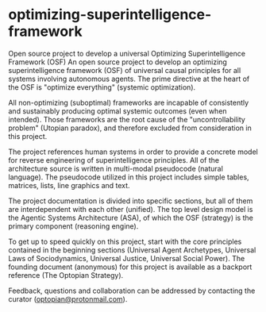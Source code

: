 # optimizing-superintelligence-framework
Open source project to develop a universal Optimizing Superintelligence Framework (OSF)
An open source project to develop an optimizing superintelligence framework (OSF) of universal causal principles for all systems involving autonomous agents. The prime directive at the heart of the OSF is "optimize everything" (systemic optimization).

All non-optimizing (suboptimal) frameworks are incapable of consistently and sustainably producing optimal systemic outcomes (even when intended). Those frameworks are the root cause of the "uncontrollability problem" (Utopian paradox), and therefore excluded from consideration in this project.

The project references human systems in order to provide a concrete model for reverse engineering of superintelligence principles. All of the architecture source is written in multi-modal pseudocode (natural language). The pseudocode utilized in this project includes simple tables, matrices, lists, line graphics and text.

The project documentation is divided into specific sections, but all of them are interdependent with each other (unified). The top level design model is the Agentic Systems Architecture (ASA), of which the OSF (strategy) is the primary component (reasoning engine).

To get up to speed quickly on this project, start with the core principles contained in the beginning sections (Universal Agent Archetypes, Universal Laws of Sociodynamics, Universal Justice, Universal Social Power). The founding document (anonymous) for this project is available as a backport reference (The Optopian Strategy).

Feedback, questions and collaboration can be addressed by contacting the curator (optopian@protonmail.com).

